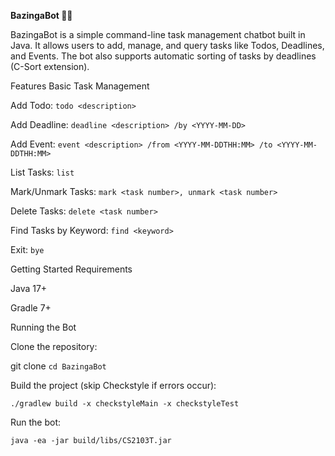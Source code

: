 **BazingaBot 📝🤖**

BazingaBot is a simple command-line task management chatbot built in Java. It allows users to add, manage, and query tasks like Todos, Deadlines, and Events. The bot also supports automatic sorting of tasks by deadlines (C-Sort extension).

Features
Basic Task Management

Add Todo: ```todo <description>```

Add Deadline: ```deadline <description> /by <YYYY-MM-DD>```

Add Event: ```event <description> /from <YYYY-MM-DDTHH:MM> /to <YYYY-MM-DDTHH:MM>```

List Tasks: ```list```

Mark/Unmark Tasks: ```mark <task number>, unmark <task number>```

Delete Tasks: ```delete <task number>```

Find Tasks by Keyword: ```find <keyword>```

Exit: ```bye```


Getting Started
Requirements

Java 17+

Gradle 7+

Running the Bot

Clone the repository:

git clone <repo-url>
``` cd BazingaBot ```


Build the project (skip Checkstyle if errors occur):

``` ./gradlew build -x checkstyleMain -x checkstyleTest ```


Run the bot:

``` java -ea -jar build/libs/CS2103T.jar ```